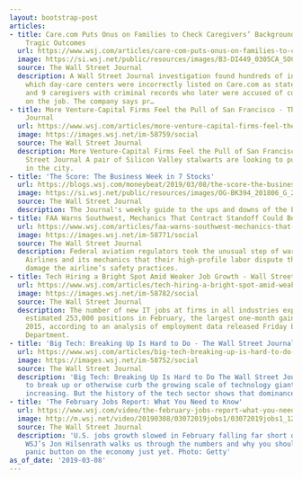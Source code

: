 ```yaml
---
layout: bootstrap-post
articles:
- title: Care.com Puts Onus on Families to Check Caregivers’ Backgrounds—With Sometimes
    Tragic Outcomes
  url: https://www.wsj.com/articles/care-com-puts-onus-on-families-to-check-caregivers-backgroundswith-sometimes-tragic-outcomes-11552088138
  image: https://si.wsj.net/public/resources/images/B3-DI449_0305CA_SOC_20190305120749.jpg
  source: The Wall Street Journal
  description: A Wall Street Journal investigation found hundreds of instances in
    which day-care centers were incorrectly listed on Care.com as state-licensed,
    and 9 caregivers with criminal records who later were accused of committing crimes
    on the job. The company says pr…
- title: More Venture-Capital Firms Feel the Pull of San Francisco - The Wall Street
    Journal
  url: https://www.wsj.com/articles/more-venture-capital-firms-feel-the-pull-of-san-francisco-11552076785
  image: https://images.wsj.net/im-58759/social
  source: The Wall Street Journal
  description: More Venture-Capital Firms Feel the Pull of San Francisco The Wall
    Street Journal A pair of Silicon Valley stalwarts are looking to put down stakes
    in the city.
- title: 'The Score: The Business Week in 7 Stocks'
  url: https://blogs.wsj.com/moneybeat/2019/03/08/the-score-the-business-week-in-7-stocks-32/
  image: https://si.wsj.net/public/resources/images/OG-BK394_201806_G_20180601181858.jpg
  source: The Wall Street Journal
  description: The Journal's weekly guide to the ups and downs of the business world.
- title: FAA Warns Southwest, Mechanics That Contract Standoff Could Be Safety Risk
  url: https://www.wsj.com/articles/faa-warns-southwest-mechanics-that-contract-standoff-could-be-safety-risk-11552083405
  image: https://images.wsj.net/im-58771/social
  source: The Wall Street Journal
  description: Federal aviation regulators took the unusual step of warning Southwest
    Airlines and its mechanics that their high-profile labor dispute threatens to
    damage the airline’s safety practices.
- title: Tech Hiring a Bright Spot Amid Weaker Job Growth - Wall Street Journal
  url: https://www.wsj.com/articles/tech-hiring-a-bright-spot-amid-weaker-job-growth-11552081443
  image: https://images.wsj.net/im-58782/social
  source: The Wall Street Journal
  description: The number of new IT jobs at firms in all industries expanded by an
    estimated 253,000 positions in February, the largest one-month gain since November
    2015, according to an analysis of employment data released Friday by the Labor
    Department.
- title: 'Big Tech: Breaking Up Is Hard to Do - The Wall Street Journal'
  url: https://www.wsj.com/articles/big-tech-breaking-up-is-hard-to-do-11552075881
  image: https://images.wsj.net/im-58752/social
  source: The Wall Street Journal
  description: 'Big Tech: Breaking Up Is Hard to Do The Wall Street Journal Calls
    to break up or otherwise curb the growing scale of technology giants have been
    increasing. But the history of the tech sector shows that dominance is a...'
- title: 'The February Jobs Report: What You Need to Know'
  url: https://www.wsj.com/video/the-february-jobs-report-what-you-need-to-know/D2ADFBE2-2F25-4076-AA7E-5418ADE11B1F.html
  image: http://m.wsj.net/video/20190308/03072019jobs1/03072019jobs1_1280x720.jpg
  source: The Wall Street Journal
  description: 'U.S. jobs growth slowed in February falling far short of predictions.
    WSJ’s Jon Hilsenrath walks us through the numbers and why you shouldn''t hit the
    panic button on the economy just yet. Photo: Getty'
as_of_date: '2019-03-08'
---
```


